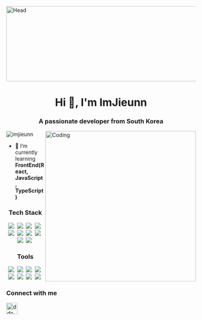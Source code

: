 <img align="center" alt="Head" width="1000" height="200" src="https://i.pinimg.com/originals/02/22/e3/0222e349befcf90d28630d466b6e3aa8.gif">
<h1 align="center">Hi 👋, I'm ImJieunn</h1>
<h3 align="center">A passionate developer from South Korea</h3>
<img align="right" alt="Coding" width="400" src="https://miro.medium.com/max/1400/1*qdAW1TjCN57h1lbuuzvchg.gif">

<p align="left"> <img src="https://komarev.com/ghpvc/?username=imjieunn&label=Profile%20views&color=0e75b6&style=flat" alt="imjieunn" /> </p>

- 🌱 I’m currently learning **FrontEnd(React, JavaScript, TypeScript)**

<h3 align="center">Tech Stack</h3>
<p align="center">
<img src="https://img.shields.io/badge/Python-3776AB?style=flat&logo=Python&logoColor=white">&nbsp;
<img src="https://img.shields.io/badge/Java-007396?style=flat&logo=Java&logoColor=white">&nbsp;
<img src="https://img.shields.io/badge/C-A8B9CC?style=flat&logo=C&logoColor=black">&nbsp;
<img src="https://img.shields.io/badge/C++-00599C?style=flat&logo=C++&logoColor=white">&nbsp;
<img src="https://img.shields.io/badge/JavaScript-F7DF1E?style=flat&logo=JavaScript&logoColor=black">&nbsp;
<img src="https://img.shields.io/badge/HTML5-E34F26?style=flat&logo=HTML5&logoColor=white">&nbsp;
<img src="https://img.shields.io/badge/CSS3-1572B6?style=flat&logo=CSS3&logoColor=white">&nbsp;
<img src="https://img.shields.io/badge/R-276DC3?style=flat&logo=R&logoColor=white">&nbsp;  <br>
<img src="https://img.shields.io/badge/Flask-000000?style=flat&logo=Flask&logoColor=white">&nbsp;
<img src="https://img.shields.io/badge/React-61DAFB?style=flat&logo=React&logoColor=white">&nbsp;
</p>

<h3 align="center">Tools</h3>
<p align="center">
<img src="https://img.shields.io/badge/VsCode-007ACC?style=flat&logo=Visual Studio Code&logoColor=white">&nbsp;
<img src="https://img.shields.io/badge/PyCharm-000000?style=flat&logo=PyCharm&logoColor=white">&nbsp;  
<img src="https://img.shields.io/badge/EclipseIDE-2C2255?style=flat&logo=Eclipse IDE&logoColor=white">&nbsp;  
<img src="https://img.shields.io/badge/Android Studio-3DDC84?style=flat&logo=Android Studio&logoColor=white">&nbsp; <br>
<img src="https://img.shields.io/badge/Slack-4A154B?style=flat&logo=Slack&logoColor=white">&nbsp;  
<img src="https://img.shields.io/badge/Notion-000000?style=flat&logo=Notion&logoColor=white">&nbsp;  
<img src="https://img.shields.io/badge/Figma-F24E1E?style=flat&logo=Figma&logoColor=white">&nbsp;  
<img src="https://img.shields.io/badge/Gmail-EA4335?style=flat&logo=Gmail&logoColor=white">&nbsp; 
</p>

<h3 align="left">Connect with me</h3>
<p align="left">
<a href="https://instagram.com/ddo_zzi_e" target="blank"><img align="center" src="https://raw.githubusercontent.com/rahuldkjain/github-profile-readme-generator/master/src/images/icons/Social/instagram.svg" alt="ddo_zzie" height="30" width="30" /></a>
</p>
